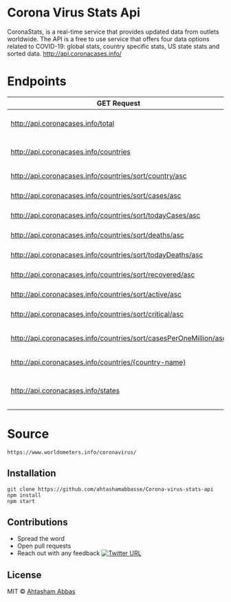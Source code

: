 # Corona Virus Stats Api
CoronaStats, is a real-time service that provides updated data from outlets worldwide. The API  is a free to use service that offers four data options related to COVID-19: global stats, country specific stats, US state stats and sorted data. http://api.coronacases.info/ 
# Endpoints
|  GET Request  | Output  |
| ------------ | ------------ |
|  http://api.coronacases.info/total | Returns all total cases, recovery, and deaths. |
|  http://api.coronacases.info/countries | Returns data of all countries that has COVID-19 |
|  http://api.coronacases.info/countries/sort/country/asc | Returns data sorted by the country |
|  http://api.coronacases.info/countries/sort/cases/asc | Returns data sorted by the cases |
|  http://api.coronacases.info/countries/sort/todayCases/asc | Returns data sorted by the todayCases |
|  http://api.coronacases.info/countries/sort/deaths/asc | Returns data sorted by the death |
|  http://api.coronacases.info/countries/sort/todayDeaths/asc | Returns data sorted by the todayDeaths |
|  http://api.coronacases.info/countries/sort/recovered/asc | Returns data sorted by the recovered |
|  http://api.coronacases.info/countries/sort/active/asc | Returns data sorted by the active |
|  http://api.coronacases.info/countries/sort/critical/asc | Returns data sorted by the critical |
|  http://api.coronacases.info/countries/sort/casesPerOneMillion/asc | Returns data sorted by the casesPerOneMillion |
|  http://api.coronacases.info/countries/{country-name} | Returns data of a specific country |
|  http://api.coronacases.info/states | Returns all United States of America and their Corona data |


# Source
    https://www.worldometers.info/coronavirus/

## Installation
    git clone https://github.com/ahtashamabbasse/Corona-virus-stats-api
	npm install
	npm start      
	

## Contributions

* Spread the word
* Open pull requests
* Reach out with any feedback [![Twitter URL](https://img.shields.io/twitter/url/https/twitter.com/ahtashamabbasse.svg?style=social&label=Follow%20%40ahtashamabbasse)](https://twitter.com/ahtashamabbasse)

## License
MIT © [Ahtasham Abbas](http://Ahtashamabbas.com)



